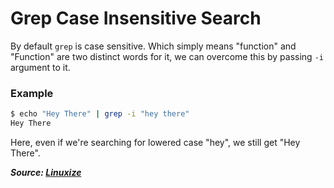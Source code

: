 # Grep Case Insensitive Search

By default `grep` is case sensitive. Which simply means "function" and "Function" are two distinct words for it, we can overcome this by passing `-i` argument to it.

### Example

```bash
$ echo "Hey There" | grep -i "hey there"
Hey There
```

Here, even if we're searching for lowered case "hey", we still get "Hey There".

**_Source: [Linuxize](https://linuxize.com/post/how-to-use-grep-command-to-search-files-in-linux/#case-insensitive-search)_**
